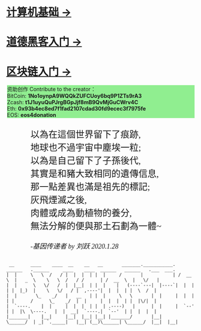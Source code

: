 <!--
### Hi there 👋
**lyhistory/lyhistory** is a ✨ _special_ ✨ repository because its `README.md` (this file) appears on your GitHub profile.

Here are some ideas to get you started:

- 🔭 I’m currently working on ...
- 🌱 I’m currently learning ...
- 👯 I’m looking to collaborate on ...
- 🤔 I’m looking for help with ...
- 💬 Ask me about ...
- 📫 How to reach me: ...
- 😄 Pronouns: ...
- ⚡ Fun fact: ...
-->

<div style="max-width: 600px;margin: auto;">
  <div>
	  <h1>
	  <a href="http://lyhistory.com/docs/software" >
		<span>计算机基础 →</span>
	  </a>
	  </h1> 
  </div>
  <div>
  <h1>
	  <a href="http://lyhistory.com/docs/coder2hacker" >
		<span>道德黑客入门 →</span>
	  </a>
	  </h1>
  </div>
  <div>
  <h1>	  <a href="http://lyhistory.com/docs/blockchain" >
		<span>区块链入门 →</span>
	  </a>
	  </h1>
  </div>
  <div style="max-width: 500px;
  margin: auto;
  background-color: lightgreen;">
	<p>
		资助创作 Contribute to the creator：<br>
		BitCoin: <strong>1No1oynpA9WQQkZUFCUoy6bq9P1ZTs9rA3</strong> <br>
		Zcash: <strong>t1J1uyuQuPJrgBGpJjf8mB9QvMjGuCWrv4C</strong> <br>
		Eth: <strong>0x93b4ec8ed7f1fad2107cdad30fd9ecec3f7975fe</strong> <br>
		EOS: <strong>eos4donation</strong>
	<p>
  </div>
  <div style="max-width: 375px;
  margin: auto;
  font-family: LiSu;
  font-size: 24px;
  text-align: left;">
  <p>
以為在這個世界留下了痕跡,<br>
地球也不過宇宙中塵埃一粒;<br>
以為是自己留下了子孫後代,<br>
其實是和豬大致相同的遺傳信息,<br>
那一點差異也滿是祖先的標記;<br>
灰飛煙滅之後,<br>
肉體或成為動植物的養分,<br>
無法分解的便與那土石劃為一體~<br>
</p>
<p style="font-size: 18px;
  font-style: italic;
  margin-bottom: 30px;">
-基因传递者 by 刘跃 2020.1.28
</p>
	</div>
</div>

```
 __      ____    ____  __    __   __       _______.___________.  ______   .______     ____    ____  ______   ______   .___  ___. 
|  |     \   \  /   / |  |  |  | |  |     /       |           | /  __  \  |   _  \    \   \  /   / /      | /  __  \  |   \/   | 
|  |      \   \/   /  |  |__|  | |  |    |   (----`---|  |----`|  |  |  | |  |_)  |    \   \/   / |  ,----'|  |  |  | |  \  /  | 
|  |       \_    _/   |   __   | |  |     \   \       |  |     |  |  |  | |      /      \_    _/  |  |     |  |  |  | |  |\/|  | 
|  `----.    |  |     |  |  |  | |  | .----)   |      |  |     |  `--'  | |  |\  \----.   |  |  __|  `----.|  `--'  | |  |  |  | 
|_______|    |__|     |__|  |__| |__| |_______/       |__|      \______/  | _| `._____|   |__| (__)\______| \______/  |__|  |__| 
                                                                                                                                 
```
